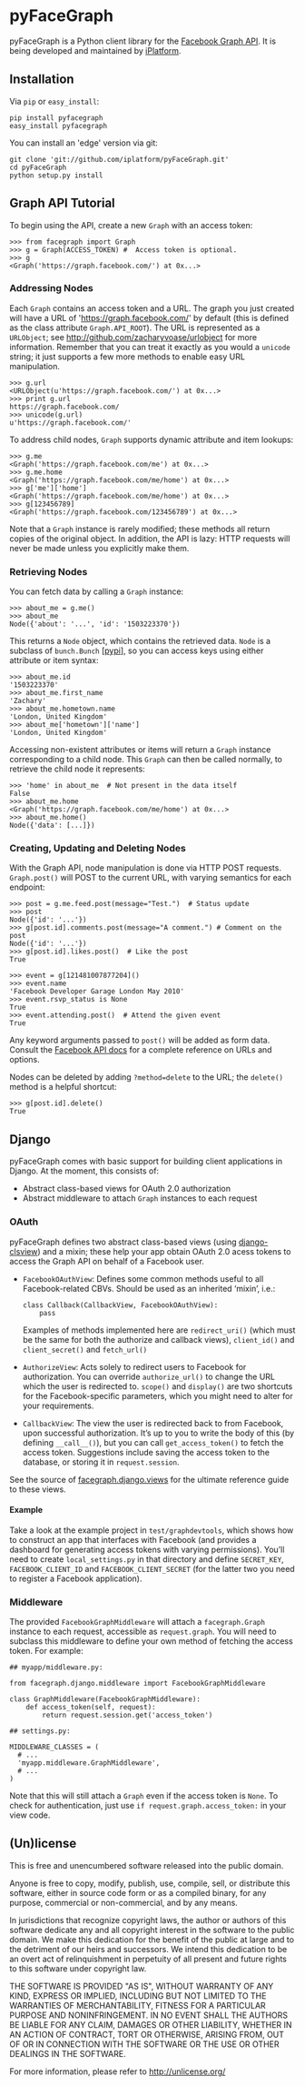 # pyFaceGraph

pyFaceGraph is a Python client library for the [Facebook Graph API][api]. It is
being developed and maintained by [iPlatform][].

  [api]: http://developers.facebook.com/docs/api
  [iplatform]: http://theiplatform.com/


## Installation

Via `pip` or `easy_install`:

    pip install pyfacegraph
    easy_install pyfacegraph

You can install an 'edge' version via git:

    git clone 'git://github.com/iplatform/pyFaceGraph.git'
    cd pyFaceGraph
    python setup.py install


## Graph API Tutorial

To begin using the API, create a new `Graph` with an access token:
    
    >>> from facegraph import Graph
    >>> g = Graph(ACCESS_TOKEN) #  Access token is optional.
    >>> g
    <Graph('https://graph.facebook.com/') at 0x...>


### Addressing Nodes

Each `Graph` contains an access token and a URL. The graph you just created
will have a URL of 'https://graph.facebook.com/' by default (this is defined as
the class attribute `Graph.API_ROOT`). The URL is represented as a `URLObject`;
see <http://github.com/zacharyvoase/urlobject> for more information. Remember
that you can treat it exactly as you would a `unicode` string; it just supports
a few more methods to enable easy URL manipulation.

    >>> g.url
    <URLObject(u'https://graph.facebook.com/') at 0x...>
    >>> print g.url
    https://graph.facebook.com/
    >>> unicode(g.url)
    u'https://graph.facebook.com/'

To address child nodes, `Graph` supports dynamic attribute and item lookups:

    >>> g.me
    <Graph('https://graph.facebook.com/me') at 0x...>
    >>> g.me.home
    <Graph('https://graph.facebook.com/me/home') at 0x...>
    >>> g['me']['home']
    <Graph('https://graph.facebook.com/me/home') at 0x...>
    >>> g[123456789]
    <Graph('https://graph.facebook.com/123456789') at 0x...>

Note that a `Graph` instance is rarely modified; these methods all return copies
of the original object. In addition, the API is lazy: HTTP requests will
never be made unless you explicitly make them.


### Retrieving Nodes

You can fetch data by calling a `Graph` instance:

    >>> about_me = g.me()
    >>> about_me
    Node({'about': '...', 'id': '1503223370'})

This returns a `Node` object, which contains the retrieved data. `Node` is
a subclass of `bunch.Bunch` [[pypi](http://pypi.python.org/pypi/bunch)], so you
can access keys using either attribute or item syntax:

    >>> about_me.id
    '1503223370'
    >>> about_me.first_name
    'Zachary'
    >>> about_me.hometown.name
    'London, United Kingdom'
    >>> about_me['hometown']['name']
    'London, United Kingdom'

Accessing non-existent attributes or items will return a `Graph` instance
corresponding to a child node. This `Graph` can then be called normally, to
retrieve the child node it represents:

    >>> 'home' in about_me  # Not present in the data itself
    False
    >>> about_me.home
    <Graph('https://graph.facebook.com/me/home') at 0x...>
    >>> about_me.home()
    Node({'data': [...]})


### Creating, Updating and Deleting Nodes

With the Graph API, node manipulation is done via HTTP POST requests.
`Graph.post()` will POST to the current URL, with varying semantics for each
endpoint:

    >>> post = g.me.feed.post(message="Test.")  # Status update
    >>> post
    Node({'id': '...'})
    >>> g[post.id].comments.post(message="A comment.") # Comment on the post
    Node({'id': '...'})
    >>> g[post.id].likes.post()  # Like the post
    True
    
    >>> event = g[121481007877204]()
    >>> event.name
    'Facebook Developer Garage London May 2010'
    >>> event.rsvp_status is None
    True
    >>> event.attending.post()  # Attend the given event
    True

Any keyword arguments passed to `post()` will be added as form data. Consult the
[Facebook API docs][api-ref] for a complete reference on URLs and options.

  [api-ref]: http://developers.facebook.com/docs/reference/api/

Nodes can be deleted by adding `?method=delete` to the URL; the `delete()`
method is a helpful shortcut:

    >>> g[post.id].delete()
    True


## Django

pyFaceGraph comes with basic support for building client applications in Django.
At the moment, this consists of:

*   Abstract class-based views for OAuth 2.0 authorization
*   Abstract middleware to attach `Graph` instances to each request


### OAuth

pyFaceGraph defines two abstract class-based views (using [django-clsview][])
and a mixin; these help your app obtain OAuth 2.0 acess tokens to access the
Graph API on behalf of a Facebook user.

  [django-clsview]: http://github.com/zacharyvoase/django-clsview

*   `FacebookOAuthView`: Defines some common methods useful to all
    Facebook-related CBVs. Should be used as an inherited ‘mixin’, i.e.:
    
        class Callback(CallbackView, FacebookOAuthView):
            pass
    
    Examples of methods implemented here are `redirect_uri()` (which must be the
    same for both the authorize and callback views), `client_id()` and
    `client_secret()` and `fetch_url()`

*   `AuthorizeView`: Acts solely to redirect users to Facebook for
    authorization. You can override `authorize_url()` to change the URL which
    the user is redirected to. `scope()` and `display()` are two shortcuts for
    the Facebook-specific parameters, which you might need to alter for your
    requirements.

*   `CallbackView`: The view the user is redirected back to from Facebook, upon
    successful authorization. It’s up to you to write the body of this (by
    defining `__call__()`), but you can call `get_access_token()` to fetch the
    access token. Suggestions include saving the access token to the database,
    or storing it in `request.session`.

See the source of [facegraph.django.views][fdv] for the ultimate reference guide
to these views.

  [fdv]: http://github.com/iplatform/pyFaceGraph/blob/master/src/facegraph/django/views.py


#### Example

Take a look at the example project in `test/graphdevtools`, which shows how to
construct an app that interfaces with Facebook (and provides a dashboard for
generating access tokens with varying permissions). You’ll need to create
`local_settings.py` in that directory and define `SECRET_KEY`,
`FACEBOOK_CLIENT_ID` and `FACEBOOK_CLIENT_SECRET` (for the latter two you need
to register a Facebook application).


### Middleware

The provided `FacebookGraphMiddleware` will attach a `facegraph.Graph` instance
to each request, accessible as `request.graph`. You will need to subclass this
middleware to define your own method of fetching the access token. For example:

    ## myapp/middleware.py:
    
    from facegraph.django.middleware import FacebookGraphMiddleware
    
    class GraphMiddleware(FacebookGraphMiddleware):
        def access_token(self, request):
            return request.session.get('access_token')
    
    ## settings.py:
    
    MIDDLEWARE_CLASSES = (
      # ... 
      'myapp.middleware.GraphMiddleware',
      # ...
    )

Note that this will still attach a `Graph` even if the access token is `None`.
To check for authentication, just use `if request.graph.access_token:` in your
view code.


## (Un)license

This is free and unencumbered software released into the public domain.

Anyone is free to copy, modify, publish, use, compile, sell, or distribute this
software, either in source code form or as a compiled binary, for any purpose,
commercial or non-commercial, and by any means.

In jurisdictions that recognize copyright laws, the author or authors of this
software dedicate any and all copyright interest in the software to the public
domain. We make this dedication for the benefit of the public at large and to
the detriment of our heirs and successors. We intend this dedication to be an
overt act of relinquishment in perpetuity of all present and future rights to
this software under copyright law.

THE SOFTWARE IS PROVIDED "AS IS", WITHOUT WARRANTY OF ANY KIND, EXPRESS OR
IMPLIED, INCLUDING BUT NOT LIMITED TO THE WARRANTIES OF MERCHANTABILITY, FITNESS
FOR A PARTICULAR PURPOSE AND NONINFRINGEMENT. IN NO EVENT SHALL THE AUTHORS BE
LIABLE FOR ANY CLAIM, DAMAGES OR OTHER LIABILITY, WHETHER IN AN ACTION OF
CONTRACT, TORT OR OTHERWISE, ARISING FROM, OUT OF OR IN CONNECTION WITH THE
SOFTWARE OR THE USE OR OTHER DEALINGS IN THE SOFTWARE.

For more information, please refer to <http://unlicense.org/>
